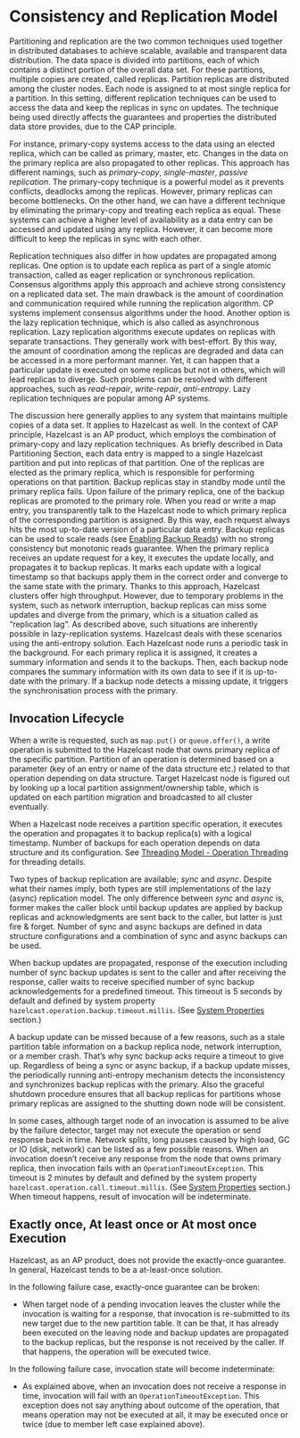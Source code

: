 # Consistency and Replication Model

Partitioning and replication are the two common techniques used together in distributed databases to achieve scalable, available and transparent data distribution. The data space is divided into partitions, each of which contains a distinct portion of the overall data set. For these partitions, multiple copies are created, called replicas. Partition replicas are distributed among the cluster nodes. Each node is assigned to at most single replica for a partition. In this setting, different replication techniques can be used to access the data and keep the replicas in sync on updates. The technique being used directly affects the guarantees and properties the distributed data store provides, due to the CAP principle.

For instance, primary-copy systems access to the data using an elected replica, which can be called as primary, master, etc. Changes in the data on the primary replica are also propagated to other replicas. This approach has different namings, such as _primary-copy_, _single-master_, _passive replication_. The primary-copy technique is a powerful model as it prevents conflicts, deadlocks among the replicas. However, primary replicas can become bottlenecks. On the other hand, we can have a different technique by eliminating the primary-copy and treating each replica as equal. These systems can achieve a higher level of availability as a data entry can be accessed and updated using any replica. However, it can become more difficult to keep the replicas in sync with each other.

Replication techniques also differ in how updates are propagated among replicas. One option is to update each replica as part of a single atomic transaction, called as eager replication or synchronous replication. Consensus algorithms apply this approach and achieve strong consistency on a replicated data set. The main drawback is the amount of coordination and communication required while running the replication algorithm. CP systems implement consensus algorithms under the hood. Another option is the lazy replication technique, which is also called as asynchronous replication. Lazy replication algorithms execute updates on replicas with separate transactions. They generally work with best-effort. By this way, the amount of coordination among the replicas are degraded and data can be accessed in a more performant manner. Yet, it can happen that a particular update is executed on some replicas but not in others, which will lead replicas to diverge. Such problems can be resolved with different approaches, such as _read-repair_, _write-repair_, _anti-entropy_. Lazy replication techniques are popular among AP systems.

The discussion here generally applies to any system that maintains multiple copies of a data set. It applies to Hazelcast as well. In the context of CAP principle, Hazelcast is an AP product, which employs the combination of primary-copy and lazy replication techniques. As briefly described in Data Partitioning Section, each data entry is mapped to a single Hazelcast partition and put into replicas of that partition. One of the replicas are elected as the primary replica, which is responsible for performing operations on that partition. Backup replicas stay in standby mode until the primary replica fails. Upon failure of the primary replica, one of the backup replicas are promoted to the primary role. When you read or write a map entry, you transparently talk to the Hazelcast node to which primary replica of the corresponding partition is assigned. By this way, each request always hits the most up-to-date version of a particular data entry. Backup replicas can be used to scale reads (see [Enabling Backup Reads](#enabling-backup-reads)) with no strong consistency but monotonic reads guarantee. When the primary replica receives an update request for a key, it executes the update locally, and propagates it to backup replicas. It marks each update with a logical timestamp so that backups apply them in the correct order and converge to the same state with the primary. Thanks to this approach, Hazelcast clusters offer high throughput. However, due to temporary problems in the system, such as network interruption, backup replicas can miss some updates and diverge from the primary, which is a situation called as “replication lag”. As described above, such situations are inherently possible in lazy-replication systems. Hazelcast deals with these scenarios using the anti-entropy solution. Each Hazelcast node runs a periodic task in the background. For each primary replica it is assigned, it creates a summary information and sends it to the backups. Then, each backup node compares the summary information with its own data to see if it is up-to-date with the primary. If a backup node detects a missing update, it triggers the synchronisation process with the primary.

## Invocation Lifecycle

When a write is requested, such as `map.put()` or `queue.offer()`, a write operation is submitted to the Hazelcast node that owns primary replica of the specific partition. Partition of an operation is determined based on a parameter (key of an entry or name of the data structure etc.) related to that operation depending on data structure. Target Hazelcast node is figured out by looking up a local partition assignment/ownership table, which is updated on each partition migration and broadcasted to all cluster eventually.

When a Hazelcast node receives a partition specific operation, it executes the operation and propagates it to backup replica(s) with a logical timestamp. Number of backups for each operation depends on data structure and its configuration. See [Threading Model - Operation Threading](#operation-threading) for threading details.

Two types of backup replication are available; _sync_ and _async_. Despite what their names imply, both types are still implementations of the lazy (async) replication model. The only difference between _sync_ and _async_ is, former makes the caller block until backup updates are applied by backup replicas and acknowledgments are sent back to the caller, but latter is just fire & forget. Number of sync and async backups are defined in data structure configurations and a combination of sync and async backups can be used.

When backup updates are propagated, response of the execution including number of sync backup updates is sent to the caller and after receiving the response, caller waits to receive specified number of sync backup acknowledgements for a predefined timeout. This timeout is 5 seconds by default and defined by system property `hazelcast.operation.backup.timeout.millis`. (See [System Properties](#system-properties) section.)

A backup update can be missed because of a few reasons, such as a stale partition table information on a backup replica node, network interruption, or a member crash. That’s why sync backup acks require a timeout to give up. Regardless of being a sync or async backup, if a backup update misses, the periodically running anti-entropy mechanism detects the inconsistency and synchronizes backup replicas with the primary. Also the graceful shutdown procedure ensures that all backup replicas for partitions whose primary replicas are assigned to the shutting down node will be consistent.

In some cases, although target node of an invocation is assumed to be alive by the failure detector, target may not execute the operation or send response back in time. Network splits, long pauses caused by high load, GC or IO (disk, network) can be listed as a few possible reasons. When an invocation doesn’t receive any response from the node that owns primary replica, then invocation fails with an `OperationTimeoutException`. This timeout is 2 minutes by default and defined by the system property `hazelcast.operation.call.timeout.millis`. (See [System Properties](#system-properties) section.) When timeout happens, result of invocation will be indeterminate.


## Exactly once, At least once or At most once Execution

Hazelcast, as an AP product, does not provide the exactly-once guarantee. In general, Hazelcast tends to be a at-least-once solution.

In the following failure case, exactly-once guarantee can be broken:

* When target node of a pending invocation leaves the cluster while the invocation is waiting for a response, that invocation is re-submitted to its new target due to the new partition table. It can be that, it has already been executed on the leaving node and backup updates are propagated to the backup replicas, but the response is not received by the caller. If that happens, the operation will be executed twice.

In the following failure case, invocation state will become indeterminate:

* As explained above, when an invocation does not receive a response in time, invocation will fail with an `OperationTimeoutException`. This exception does not say anything about outcome of the operation, that means operation may not be executed at all, it may be executed once or twice (due to member left case explained above).
